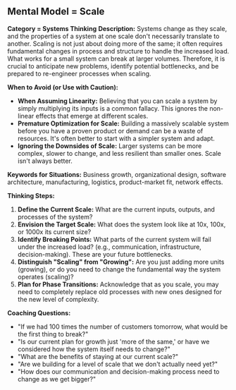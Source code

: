 ## Mental Model = Scale

**Category = Systems Thinking**
**Description:**
Systems change as they scale, and the properties of a system at one scale don't necessarily translate to another. Scaling is not just about doing more of the same; it often requires fundamental changes in process and structure to handle the increased load. What works for a small system can break at larger volumes. Therefore, it is crucial to anticipate new problems, identify potential bottlenecks, and be prepared to re-engineer processes when scaling.

**When to Avoid (or Use with Caution):**
- **When Assuming Linearity:** Believing that you can scale a system by simply multiplying its inputs is a common fallacy. This ignores the non-linear effects that emerge at different scales.
- **Premature Optimization for Scale:** Building a massively scalable system before you have a proven product or demand can be a waste of resources. It's often better to start with a simpler system and adapt.
- **Ignoring the Downsides of Scale:** Larger systems can be more complex, slower to change, and less resilient than smaller ones. Scale isn't always better.

**Keywords for Situations:**
Business growth, organizational design, software architecture, manufacturing, logistics, product-market fit, network effects.

**Thinking Steps:**
1. **Define the Current Scale:** What are the current inputs, outputs, and processes of the system?
2. **Envision the Target Scale:** What does the system look like at 10x, 100x, or 1000x its current size?
3. **Identify Breaking Points:** What parts of the current system will fail under the increased load? (e.g., communication, infrastructure, decision-making). These are your future bottlenecks.
4. **Distinguish "Scaling" from "Growing":** Are you just adding more units (growing), or do you need to change the fundamental way the system operates (scaling)?
5. **Plan for Phase Transitions:** Acknowledge that as you scale, you may need to completely replace old processes with new ones designed for the new level of complexity.

**Coaching Questions:**
- "If we had 100 times the number of customers tomorrow, what would be the first thing to break?"
- "Is our current plan for growth just 'more of the same,' or have we considered how the system itself needs to change?"
- "What are the benefits of staying at our current scale?"
- "Are we building for a level of scale that we don't actually need yet?"
- "How does our communication and decision-making process need to change as we get bigger?" 